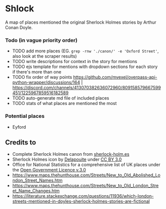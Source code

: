 # Shlock
A map of places mentioned the original Sherlock Holmes stories by Arthur Conan Doyle. 

### Todo (in vague priority order)
* TODO add more places (EG. `grep -rnw './canon/' -e 'Oxford Street'`, also look at the scraper results)
* TODO write descriptions for context in the story for mentions
* TODO ejs template for mentions with dropdown sections for each story if there's more than one
* TODO fix order of way points <https://github.com/mvexel/overpass-api-python-wrapper/discussions/164> | <https://discord.com/channels/413070382636072960/809158579667599451/1225967859516182589>
* TODO auto-generate md file of included places
* TODO stats of what places are mentioned the most


### Potential places
* Eyford


## Credits to
* Complete Sherlock Holmes canon from [sherlock-holm.es](https://sherlock-holm.es/ascii/)
* Sherlock Holmes icon by [Delapouite](https://delapouite.com/) under [CC BY 3.0](https://creativecommons.org/licenses/by/3.0/)
* Office for National Statistics for a comprehensive list of UK places under the [Open Government Licence v.3.0](https://www.nationalarchives.gov.uk/doc/open-government-licence/version/3/)
* https://www.maps.thehunthouse.com/Streets/New_to_Old_Abolished_London_Street_Names.htm
* https://www.maps.thehunthouse.com/Streets/New_to_Old_London_Street_Name_Changes.htm
* https://literature.stackexchange.com/questions/11936/which-london-streets-mentioned-in-doyles-sherlock-holmes-stories-are-fictional
